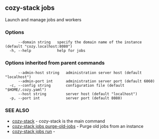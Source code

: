## cozy-stack jobs

Launch and manage jobs and workers

### Options

```
      --domain string   specify the domain name of the instance (default "cozy.localhost:8080")
  -h, --help            help for jobs
```

### Options inherited from parent commands

```
      --admin-host string   administration server host (default "localhost")
      --admin-port int      administration server port (default 6060)
  -c, --config string       configuration file (default "$HOME/.cozy.yaml")
      --host string         server host (default "localhost")
  -p, --port int            server port (default 8080)
```

### SEE ALSO

* [cozy-stack](cozy-stack.md)	 - cozy-stack is the main command
* [cozy-stack jobs purge-old-jobs](cozy-stack_jobs_purge-old-jobs.md)	 - Purge old jobs from an instance
* [cozy-stack jobs run](cozy-stack_jobs_run.md)	 - 

